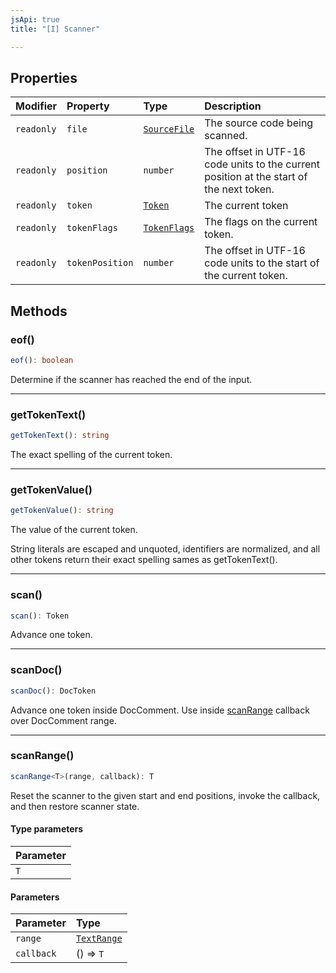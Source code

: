 ```yaml
---
jsApi: true
title: "[I] Scanner"

---
```

## Properties

| Modifier | Property | Type | Description |
| :------ | :------ | :------ | :------ |
| `readonly` | `file` | [`SourceFile`](SourceFile.md) | The source code being scanned. |
| `readonly` | `position` | `number` | The offset in UTF-16 code units to the current position at the start of the next token. |
| `readonly` | `token` | [`Token`](../enumerations/Token.md) | The current token |
| `readonly` | `tokenFlags` | [`TokenFlags`](../enumerations/TokenFlags.md) | The flags on the current token. |
| `readonly` | `tokenPosition` | `number` | The offset in UTF-16 code units to the start of the current token. |

## Methods

### eof()

```ts
eof(): boolean
```

Determine if the scanner has reached the end of the input.

***

### getTokenText()

```ts
getTokenText(): string
```

The exact spelling of the current token.

***

### getTokenValue()

```ts
getTokenValue(): string
```

The value of the current token.

String literals are escaped and unquoted, identifiers are normalized,
and all other tokens return their exact spelling sames as
getTokenText().

***

### scan()

```ts
scan(): Token
```

Advance one token.

***

### scanDoc()

```ts
scanDoc(): DocToken
```

Advance one token inside DocComment. Use inside [scanRange](Scanner.md#scanrange) callback over DocComment range.

***

### scanRange()

```ts
scanRange<T>(range, callback): T
```

Reset the scanner to the given start and end positions, invoke the callback, and then restore scanner state.

#### Type parameters

| Parameter |
| :------ |
| `T` |

#### Parameters

| Parameter | Type |
| :------ | :------ |
| `range` | [`TextRange`](TextRange.md) |
| `callback` | () => `T` |
